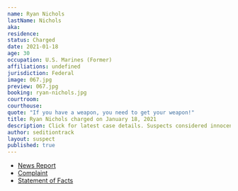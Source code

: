 ```yaml
---
name: Ryan Nichols
lastName: Nichols
aka: 
residence: 
status: Charged
date: 2021-01-18
age: 30
occupation: U.S. Marines (Former)
affiliations: undefined
jurisdiction: Federal
image: 067.jpg
preview: 067.jpg
booking: ryan-nichols.jpg
courtroom: 
courthouse: 
quote: "If you have a weapon, you need to get your weapon!"
title: Ryan Nichols charged on January 18, 2021
description: Click for latest case details. Suspects considered innocent until proven guilty.
author: seditiontrack
layout: suspect
published: true
---
```

- [News Report](https://ksla.com/2021/01/19/east-texans-accused-taking-part-us-capitol-siege-charged-with-federal-crimes/)
- [Complaint](https://www.justice.gov/opa/page/file/1356241/download)
- [Statement of Facts](https://www.justice.gov/opa/page/file/1356236/download)

